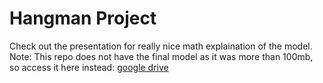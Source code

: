 # Hangman Project
Check out the presentation for really nice math explaination of the model.
Note: This repo does not have the final model as it was more than 100mb, so access it here instead: [google drive](https://drive.google.com/file/d/1WSgImaRM6LZFZ0mC_WKUnu8c-Ha2okHZ/view?usp=sharing)
